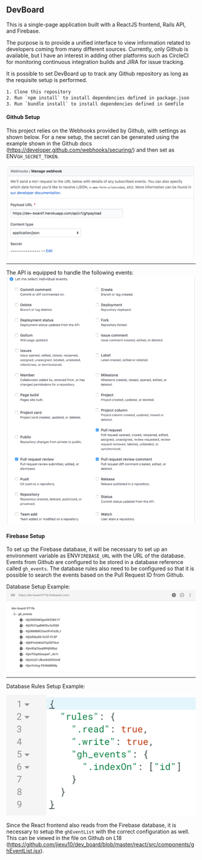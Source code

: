 ## **DevBoard**

This is a single-page application built with a ReactJS frontend, Rails API, and Firebase.

The purpose is to provide a unified interface to view information related to developers coming from many different sources.  Currently, only Github is available, but I have an interest in adding other platforms such as CircleCI for monitoring continuous integration builds and JIRA for issue tracking.

It is possible to set DevBoard up to track any Github repository as long as the requisite setup is performed.

```
1. Clone this repository
2. Run `npm install` to install dependencies defined in package.json
3. Run `bundle install` to install dependencies defined in Gemfile
```

#### **Github Setup**

This project relies on the Webhooks provided by Github, with settings as shown below.  For a new setup, the secret can be generated using the example shown in the Github docs (https://developer.github.com/webhooks/securing/) and then set as ENV`GH_SECRET_TOKEN`.

![Webhook Setup](docs/webhook_setup.png)

---

The API is equipped to handle the following events:
![Event Setup](docs/event_setup.png)

#### **Firebase Setup**

To set up the Firebase database, it will be necessary to set up an environment variable as ENV`FIREBASE_URL` with the URL of the database.  Events from Github are configured to be stored in a database reference called `gh_events`.  The database rules also need to be configured so that it is possible to search the events based on the Pull Request ID from Github.

Database Setup Example:
![Database Setup](docs/database_setup.png)

---

Database Rules Setup Example:

![Rules Setup](docs/rules_setup.png)

Since the React frontend also reads from the Firebase database, it is necessary to setup the `ghEventList` with the correct configuration as well.  This can be viewed in the file on Github on L18 (https://github.com/jiexu10/dev_board/blob/master/react/src/components/ghEventList.jsx).

